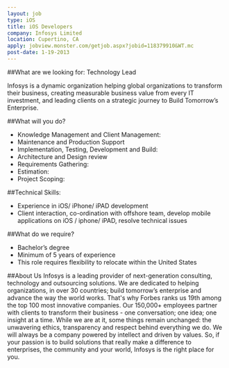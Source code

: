 ```yaml
---
layout: job
type: iOS
title: iOS Developers
company: Infosys Limited
location: Cupertino, CA
apply: jobview.monster.com/getjob.aspx?jobid=118379910&WT.mc
post-date: 1-19-2013
--- 
```


##What are we looking for: Technology Lead

Infosys is a dynamic organization helping global organizations to transform their business, creating measurable business value from every IT investment, and leading clients on a strategic journey to Build Tomorrow’s Enterprise.

##What will you do?
 
* Knowledge Management and Client Management:
* Maintenance and Production Support
* Implementation, Testing, Development and Build: 
* Architecture and Design review
* Requirements Gathering: 
* Estimation: 
* Project Scoping: 

##Technical Skills:
* Experience in iOS/ iPhone/ iPAD development
* Client interaction, co-ordination with offshore team, develop mobile applications on iOS / iphone/ iPAD, resolve technical issues

##What do we require?
 * Bachelor’s degree
* Minimum of 5 years of experience
* This role requires flexibility to relocate within the United States

 
##About Us
Infosys is a leading provider of next-generation consulting, technology and outsourcing solutions. We are dedicated to helping organizations, in over 30 countries; build tomorrow’s enterprise and advance the way the world works. That's why Forbes ranks us 19th among the top 100 most innovative companies. Our 150,000+ employees partner with clients to transform their business - one conversation; one idea; one insight at a time.  While we are at it, some things remain unchanged: the unwavering ethics, transparency and respect behind everything we do. We will always be a company powered by intellect and driven by values. So, if your passion is to build solutions that really make a difference to enterprises, the community and your world, Infosys is the right place for you. 